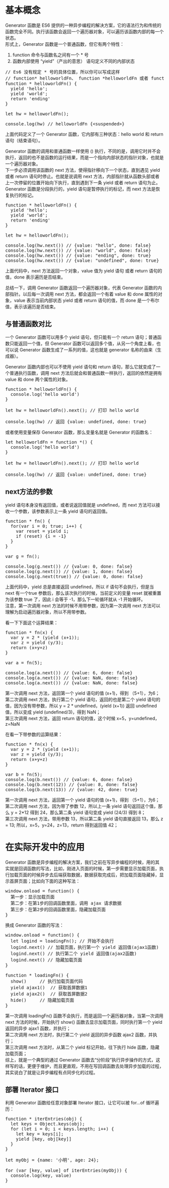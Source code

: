 # 基本概念 #
Generator 函数是 ES6 提供的一种异步编程的解决方案，它的语法行为和传统的函数完全不同。执行该函数会返回一个遍历器对象，可以遍历该函数内部的每一个状态。<br>
形式上，Generator 函数是一个普通函数，但它有两个特性：<br>

1. function 命令与函数名之间有一个 * 号
2. 函数内部使用 “yield”（产出的意思） 语句定义不同的内部状态

<pre>
// Es6 没有规定 * 号的具体位置，所以你可以写成这样 
// function* helloworldFn、 function *helloworldFn 或者 function * helloworldFn
function * helloworldFn() {
  yield &#x27;hello&#x27;;
  yield &#x27;world&#x27;;
  return &#x27;ending&#x27;
}

let hw = helloworldFn();

console.log(hw) // helloworldFn {&lt;suspended&gt;}
</pre>

上面代码定义了一个 Generator 函数，它内部有三种状态：hello world 和 return语句（结束语句）。<br>

Generator 函数的调用和普通函数一样使用 () 执行，不同的是，调用它时并不会执行，返回的也不是函数的运行结果，而是一个指向内部状态的指针对象，也就是一个遍历器对象。<br>
下一步必须调用该函数的 next 方法，使得指针移向下一个状态，直到遇见 yield 或者 return 语句时停止。也就是说调用 next 方法，内部指针就从函数头部或者上一次停留的位置开始向下执行，直到遇到下一条 yield 或者 return 语句为止。Generator 函数是分段执行的，yield 语句是暂停执行的标记，而 next 方法是恢复执行的标记。

<pre>
function * helloworldFn() {	
  yield &#x27;hello&#x27;;
  yield &#x27;world&#x27;;
  return &#x27;ending&#x27;
}

let hw = helloworldFn();

console.log(hw.next()) // {value: &quot;hello&quot;, done: false}
console.log(hw.next()) // {value: &quot;world&quot;, done: false}
console.log(hw.next()) // {value: &quot;ending&quot;, done: true}
console.log(hw.next()) // {value: &quot;undefined&quot;, done: true}
</pre>

上面代码中，next 方法返回一个对象，value 值为 yield 语句 或者 return 语句的值，done 表示遍历是否结束。<br>

总结一下，调用 Generator 函数返回一个遍历器对象，代表 Generator 函数的内部指针。以后每一次调用 next 方法，都会返回一个有着 value 和 done 属性的对象，value 表示当前内部状态 yield 或者 return 语句的值，而 done 是一个布尔值，表示该遍历是否结束。<br>


## 与普通函数对比 ##
一个 Generator 函数可以用多个 yield 语句，但只能有一个 return 语句；普通函数只能返回一个值，但 Generator 函数可以返回多个值，从另一个角度上看，也可以说 Generator 函数生成了一系列的值，这也就是 generator 名称的由来（生成器）。<br>

Generator 函数内部也可以不使用 yield 语句和 return 语句，那么它就变成了一个普通执行函数，调用 next 方法后就会和普通函数一样执行，返回的依然是拥有 value 和 done 两个属性的对象。

<pre>
function * helloworldFn() {
  console.log(&#x27;hello world&#x27;)
}

let hw = helloworldFn().next(); // 打印 hello world

console.log(hw) // 返回 {value: undefined, done: true}
</pre>

或者使用变量保存 Generator 函数，那么变量名就是 Generator 的函数名：

<pre>
let helloworldFn = function *() {
  console.log(&#x27;hello world&#x27;)
}

let hw = helloworldFn().next(); // 打印 hello world

console.log(hw) // 返回 {value: undefined, done: true}
</pre>


## next方法的参数 ##
yield 语句本身没有返回值，或者说返回值就是 undefined，而 next 方法可以接收一个参数，该参数表示上一条 yield 语句的返回值。

<pre>
function * fn() {
  for(var i = 0; true; i++) {
    var reset = yield i;
    if (reset) {i = -1}
  }
}

var g = fn();

console.log(g.next()) // {value: 0, done: false}
console.log(g.next()) // {value: 1, done: false}
console.log(g.next(true)) // {value: 0, done: false}
</pre>

上面代码中，yield 总是直接返回 undefined，所以 if 语句不会执行，但是当 next 有一个true 参数后，那么该次执行的时候，当前定义的变量 reset 就被重置为该参数 true 了，因此 i 会等于 -1，那么下一轮循环就从 -1 开始循环。<br>
注意，第一次调用 next 方法的时候不用带参数，因为第一次调用 next 方法可以理解为启动遍历器对象，所以不用带参数。<br>

看一下下面这个运算结果：

<pre>
function * fn(x) {
  var y = 2 * (yield (x+1));
  var z = yield (y/3);
  return (x+y+z)
}

var a = fn(5);

console.log(a.next()) // {value: 6, done: false}
console.log(a.next()) // {value: NaN, done: false}
console.log(a.next()) // {value: NaN, done: false}
</pre>

第一次调用 next 方法，返回第一个 yield 语句的值 (x+1)，得到 （5+1），为6；<br>
第二次调用 next 方法，执行第二个 yield 语句，返回的也是第二个 yield 语句的值，因为没有带参数，所以 y = 2 * undefined，(yield (x+1)) 返回 undefined 值，所以变成 yield (undefined/3)，得到 NaN；<br>
第三次调用 next 方法，返回 return 语句的值，这个时候 x=5，y=undefined，z=NaN<br>

在看一下带参数的运算结果：

<pre>
function * fn(x) {
  var y = 2 * (yield (x+1));
  var z = yield (y/3);
  return (x+y+z)
}

var b = fn(5);
console.log(b.next()) // {value: 6, done: false}
console.log(b.next(12)) // {value: 8, done: false}
console.log(b.next(13)) // {value: 42, done: true}
</pre>

第一次调用 next 方法，返回第一个 yield 语句的值 (x+1)，得到 （5+1），为6；<br>
第二次调用 next 方法，因为带了参数 12，所以上一条 yield 语句返回这个值，那么 y = 2*12 得到 24，那么第二条 yield 语句变成 yield (24/3) 得到 8；<br>
第三次调用 next 方法，带用参数 13，所以第二条 yield 语句直接返回 13，那么 z = 13;
所以，x=5，y=24，z=13，return 得到返回值 42；



# 在实际开发中的应用 #
Generator 函数是异步编程的解决方案，我们之前在写异步编程的时候，用的其实就是回调函数的写法，比如，刚进入页面的时候，第一步需要显示加载页面，执行加载页面的时候异步去后端获取数据，数据获取完成后，把加载页面隐藏掉，显示首屏页面；比如向下面的这种写法：

<pre>
window.onload = function() {
  第一步：显示加载页面
  第二步：在第1步的回调函数里面，调用 ajax 请求数据
  第三步：在第2步的回调函数里面，隐藏加载页面
}
</pre>

换成 Generator 函数的写法：

<pre>
window.onload = function() {
  let logind = loadingFn(); // 开始不会执行
  logind.next() // 加载页面，执行第一个 yield 返回值(ajax1函数)
  logind.next() // 执行第二个 yield 返回值(ajax2函数)
  logind.next() // 隐藏加载页面
}

function * loadingFn() {
  show()  	 // 执行加载页面代码
  yield ajax1()  // 获取首屏数据1
  yield ajax2()  // 获取首屏数据2
  hide()	 // 隐藏加载页面
}
</pre>

第一次调用 loadingFn() 函数不会执行，而是返回一个遍历器对象，当第一次调用 next 方法的时候，开始执行 show() 函数去显示加载页面，同时执行第一个 yield 返回的异步 ajax1 函数，并执行；<br>
第二次调用 next 方法时，执行第二个 yield 返回的异步函数 ajax2 函数，并执行；<br>
第三次调用 next 方法时，从第二个 yield 标记开始，往下执行 hide 函数，隐藏加载页面；<br>
综上，就是一个典型的通过 Generator 函数去“分阶段”执行异步操作的方式，这样写的话，更便于维护，而且更直观，不用在写回调函数去处理异步加载的过程，其实说白了就是让异步编程有点同步化的过程。<br>


## 部署 Iterator 接口 ##
利用 Generator 函数给任意对象部署 Iterator 接口，让它可以被 for...of 循环遍历：

<pre>
function * iterEntries(obj) {
  let keys = Object.keys(obj);
  for (let i = 0; i &lt; keys.length; i++) {
    let key = keys[i];
    yield [key, obj[key]]
  }
}

let myObj = {name: &#x27;小明&#x27;, age: 24};

for (var [key, value] of iterEntries(myObj)) {
  console.log(key, value)
}
</pre>